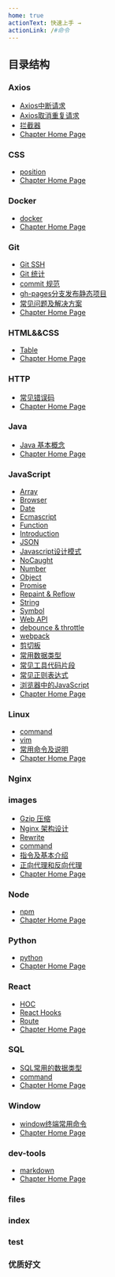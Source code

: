 ```yaml
---
home: true
actionText: 快速上手 →
actionLink: /#命令
---
```


## 目录结构

<!-- API-toc -->
### Axios
- <a href="/Axios/Axios中断请求" target="_blank" rel="noreferrer">Axios中断请求</a>
- <a href="/Axios/Axios取消重复请求" target="_blank" rel="noreferrer">Axios取消重复请求</a>
- <a href="/Axios/拦截器" target="_blank" rel="noreferrer">拦截器</a>
- <a href="/Axios/index" target="_blank" rel="noreferrer">Chapter Home Page</a>
### CSS
- <a href="/CSS/position" target="_blank" rel="noreferrer">position</a>
- <a href="/CSS/index" target="_blank" rel="noreferrer">Chapter Home Page</a>
### Docker
- <a href="/Docker/docker" target="_blank" rel="noreferrer">docker</a>
- <a href="/Docker/index" target="_blank" rel="noreferrer">Chapter Home Page</a>
### Git
- <a href="/Git/GitSSH" target="_blank" rel="noreferrer">Git SSH</a>
- <a href="/Git/Git统计" target="_blank" rel="noreferrer">Git 统计</a>
- <a href="/Git/commit规范" target="_blank" rel="noreferrer">commit 规范</a>
- <a href="/Git/gh-pages分支发布静态项目" target="_blank" rel="noreferrer">gh-pages分支发布静态项目</a>
- <a href="/Git/常见问题及解决方案" target="_blank" rel="noreferrer">常见问题及解决方案</a>
- <a href="/Git/index" target="_blank" rel="noreferrer">Chapter Home Page</a>
### HTML&&CSS
- <a href="/HTML&&CSS/Table" target="_blank" rel="noreferrer">Table</a>
- <a href="/HTML&&CSS/index" target="_blank" rel="noreferrer">Chapter Home Page</a>
### HTTP
- <a href="/HTTP/常见错误码" target="_blank" rel="noreferrer">常见错误码</a>
- <a href="/HTTP/index" target="_blank" rel="noreferrer">Chapter Home Page</a>
### Java
- <a href="/Java/Java基本概念" target="_blank" rel="noreferrer">Java 基本概念</a>
- <a href="/Java/index" target="_blank" rel="noreferrer">Chapter Home Page</a>
### JavaScript
- <a href="/JavaScript/Array" target="_blank" rel="noreferrer">Array</a>
- <a href="/JavaScript/Browser" target="_blank" rel="noreferrer">Browser</a>
- <a href="/JavaScript/Date" target="_blank" rel="noreferrer">Date</a>
- <a href="/JavaScript/Ecmascript" target="_blank" rel="noreferrer">Ecmascript</a>
- <a href="/JavaScript/Function" target="_blank" rel="noreferrer">Function</a>
- <a href="/JavaScript/Introduction" target="_blank" rel="noreferrer">Introduction</a>
- <a href="/JavaScript/JSON" target="_blank" rel="noreferrer">JSON</a>
- <a href="/JavaScript/Javascript设计模式" target="_blank" rel="noreferrer">Javascript设计模式</a>
- <a href="/JavaScript/NoCaught" target="_blank" rel="noreferrer">NoCaught</a>
- <a href="/JavaScript/Number" target="_blank" rel="noreferrer">Number</a>
- <a href="/JavaScript/Object" target="_blank" rel="noreferrer">Object</a>
- <a href="/JavaScript/Promise" target="_blank" rel="noreferrer">Promise</a>
- <a href="/JavaScript/Repaint&Reflow" target="_blank" rel="noreferrer">Repaint & Reflow</a>
- <a href="/JavaScript/String" target="_blank" rel="noreferrer">String</a>
- <a href="/JavaScript/Symbol" target="_blank" rel="noreferrer">Symbol</a>
- <a href="/JavaScript/WebAPI" target="_blank" rel="noreferrer">Web API</a>
- <a href="/JavaScript/debounce&throttle" target="_blank" rel="noreferrer">debounce & throttle</a>
- <a href="/JavaScript/webpack" target="_blank" rel="noreferrer">webpack</a>
- <a href="/JavaScript/剪切板" target="_blank" rel="noreferrer">剪切板</a>
- <a href="/JavaScript/常用数据类型" target="_blank" rel="noreferrer">常用数据类型</a>
- <a href="/JavaScript/常见工具代码片段" target="_blank" rel="noreferrer">常见工具代码片段</a>
- <a href="/JavaScript/常见正则表达式" target="_blank" rel="noreferrer">常见正则表达式</a>
- <a href="/JavaScript/浏览器中的JavaScript" target="_blank" rel="noreferrer">浏览器中的JavaScript</a>
- <a href="/JavaScript/index" target="_blank" rel="noreferrer">Chapter Home Page</a>
### Linux
- <a href="/Linux/command" target="_blank" rel="noreferrer">command</a>
- <a href="/Linux/vim" target="_blank" rel="noreferrer">vim</a>
- <a href="/Linux/常用命令及说明" target="_blank" rel="noreferrer">常用命令及说明</a>
- <a href="/Linux/index" target="_blank" rel="noreferrer">Chapter Home Page</a>
### Nginx
### images
- <a href="/Nginx/Gzip压缩" target="_blank" rel="noreferrer">Gzip 压缩</a>
- <a href="/Nginx/Nginx架构设计" target="_blank" rel="noreferrer">Nginx 架构设计</a>
- <a href="/Nginx/Rewrite" target="_blank" rel="noreferrer">Rewrite</a>
- <a href="/Nginx/command" target="_blank" rel="noreferrer">command</a>
- <a href="/Nginx/指令及基本介绍" target="_blank" rel="noreferrer">指令及基本介绍</a>
- <a href="/Nginx/正向代理和反向代理" target="_blank" rel="noreferrer">正向代理和反向代理</a>
- <a href="/Nginx/index" target="_blank" rel="noreferrer">Chapter Home Page</a>
### Node
- <a href="/Node/npm" target="_blank" rel="noreferrer">npm</a>
- <a href="/Node/index" target="_blank" rel="noreferrer">Chapter Home Page</a>
### Python
- <a href="/Python/python" target="_blank" rel="noreferrer">python</a>
- <a href="/Python/index" target="_blank" rel="noreferrer">Chapter Home Page</a>
### React
- <a href="/React/HOC" target="_blank" rel="noreferrer">HOC</a>
- <a href="/React/ReactHooks" target="_blank" rel="noreferrer">React Hooks</a>
- <a href="/React/Route" target="_blank" rel="noreferrer">Route</a>
- <a href="/React/index" target="_blank" rel="noreferrer">Chapter Home Page</a>
### SQL
- <a href="/SQL/SQL常用的数据类型" target="_blank" rel="noreferrer">SQL常用的数据类型</a>
- <a href="/SQL/command" target="_blank" rel="noreferrer">command</a>
- <a href="/SQL/index" target="_blank" rel="noreferrer">Chapter Home Page</a>
### Window
- <a href="/Window/window终端常用命令" target="_blank" rel="noreferrer">window终端常用命令</a>
- <a href="/Window/index" target="_blank" rel="noreferrer">Chapter Home Page</a>
### dev-tools
- <a href="/dev-tools/markdown" target="_blank" rel="noreferrer">markdown</a>
- <a href="/dev-tools/index" target="_blank" rel="noreferrer">Chapter Home Page</a>
### files
### index
### test
### 优质好文
<!-- API-tocstop -->
